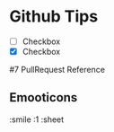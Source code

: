 # Github Tips

* [ ] Checkbox
* [x] Checkbox

#7 PullRequest Reference

## Emooticons

:smile :1 :sheet
